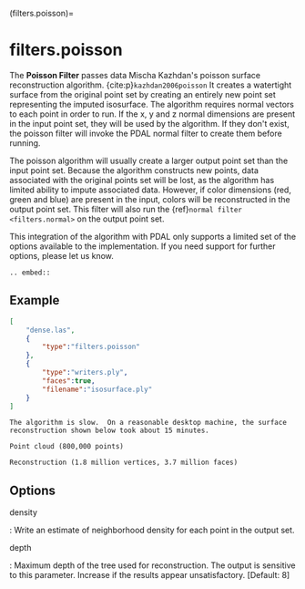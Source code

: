 (filters.poisson)=

# filters.poisson

The **Poisson Filter** passes data Mischa Kazhdan's poisson surface
reconstruction
algorithm. {cite:p}`kazhdan2006poisson`  It creates a watertight surface from the original
point set by creating an entirely new point set representing the imputed
isosurface.  The algorithm requires normal vectors to each point in order
to run.  If the x, y and z normal dimensions are present in the input point
set, they will be used by the algorithm.  If they don't exist, the poisson
filter will invoke the PDAL normal filter to create them before running.

The poisson algorithm will usually create a larger output point set
than the input point set.  Because the algorithm constructs new points, data
associated with the original points set will be lost, as the algorithm has
limited ability to impute associated data.  However, if color dimensions
(red, green and blue) are present in the input, colors will be reconstructed
in the output point set. This filter will also run the
{ref}`normal filter <filters.normal>` on the output point set.

This integration of the algorithm with PDAL only supports a limited set of
the options available to the implementation.  If you need support for further
options, please let us know.

```{eval-rst}
.. embed::
```

## Example

```json
[
    "dense.las",
    {
        "type":"filters.poisson"
    },
    {
        "type":"writers.ply",
        "faces":true,
        "filename":"isosurface.ply"
    }
]
```

```{note}
The algorithm is slow.  On a reasonable desktop machine, the surface
reconstruction shown below took about 15 minutes.
```

```{figure} ../images/poisson_points.png
Point cloud (800,000 points)
```

```{figure} ../images/poisson_edges.png
Reconstruction (1.8 million vertices, 3.7 million faces)
```

## Options

density

: Write an estimate of neighborhood density for each point in the output
  set.

depth

: Maximum depth of the tree used for reconstruction. The output is sensitive
  to this parameter.  Increase if the results appear unsatisfactory.
  \[Default: 8\]

```{include} filter_opts.md
```
